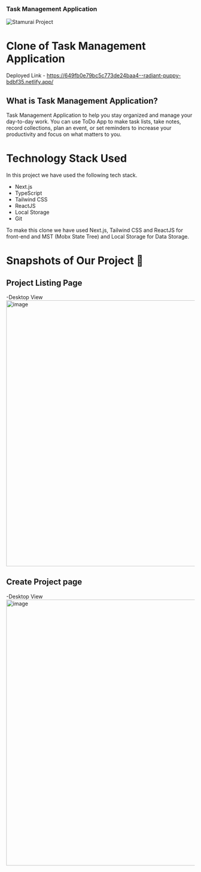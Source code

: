 ### Task Management Application ####


![Stamurai Project]()

# Clone of Task Management Application

Deployed Link - https://649fb0e79bc5c773de24baa4--radiant-puppy-bdbf35.netlify.app/

## What is Task Management Application?

Task Management Application to help you stay organized and manage your day-to-day work. You can use  ToDo App to make task lists, take notes, record collections, plan an event, or set reminders to increase your productivity and focus on what matters to you.

# Technology Stack Used

In this project we have used the following tech stack.

- Next.js
- TypeScript
- Tailwind CSS
- ReactJS
- Local Storage
- Git

To make this clone we have used Next.js, Tailwind CSS and ReactJS for front-end and MST (Mobx State Tree) and Local Storage for Data Storage.


# Snapshots of Our Project 📸

## Project Listing Page
-Desktop View
<img width="710" alt="image" src="" />

## Create Project page

-Desktop View
<img width="710" alt="image" src="" />




